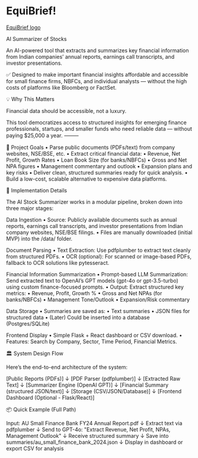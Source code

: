 # EquiBrief!
[EquiBrief logo](https://github.com/user-attachments/assets/3c53c24d-ded2-46bc-b4b4-8dbe27d528be)

AI Summarizer of Stocks

An AI-powered tool that extracts and summarizes key financial information from Indian companies’ annual reports, earnings call transcripts, and investor presentations.

✅ Designed to make important financial insights affordable and accessible for small finance firms, NBFCs, and individual analysts — without the high costs of platforms like Bloomberg or FactSet.

💡 Why This Matters

Financial data should be accessible, not a luxury.

This tool democratizes access to structured insights for emerging finance professionals, startups, and smaller funds who need reliable data — without paying $25,000 a year. ⸻

🚀 Project Goals • Parse public documents (PDFs/text) from company websites, NSE/BSE, etc. • Extract critical financial data: • Revenue, Net Profit, Growth Rates • Loan Book Size (for banks/NBFCs) • Gross and Net NPA figures • Management commentary and outlook • Expansion plans and key risks • Deliver clean, structured summaries ready for quick analysis. • Build a low-cost, scalable alternative to expensive data platforms.

🧩 Implementation Details

The AI Stock Summarizer works in a modular pipeline, broken down into three major stages:

Data Ingestion • Source: Publicly available documents such as annual reports, earnings call transcripts, and investor presentations from Indian company websites, NSE/BSE filings. • Files are manually downloaded (initial MVP) into the /data/ folder.

Document Parsing • Text Extraction: Use pdfplumber to extract text cleanly from structured PDFs. • OCR (optional): For scanned or image-based PDFs, fallback to OCR solutions like pytesseract.

Financial Information Summarization • Prompt-based LLM Summarization: Send extracted text to OpenAI’s GPT models (gpt-4o or gpt-3.5-turbo) using custom finance-focused prompts. • Output: Extract structured key metrics: • Revenue, Profit, Growth % • Gross and Net NPAs (for banks/NBFCs) • Management Tone/Outlook • Expansion/Risk commentary

Data Storage • Summaries are saved as: • Text summaries • JSON files for structured data • (Later) Could be inserted into a database (Postgres/SQLite)

Frontend Display • Simple Flask + React dashboard or CSV download. • Features: Search by Company, Sector, Time Period, Financial Metrics.

🏛️ System Design Flow

Here’s the end-to-end architecture of the system:

[Public Reports (PDFs)] ↓ [PDF Parser (pdfplumber)] ↓ [Extracted Raw Text] ↓ [Summarizer Engine (OpenAI GPT)] ↓ [Financial Summary (structured JSON/text)] ↓ [Storage (CSV/JSON/Database)] ↓ [Frontend Dashboard (Optional - Flask/React)]

📦 Quick Example (Full Path)

Input: AU Small Finance Bank FY24 Annual Report.pdf ↓ Extract text via pdfplumber ↓ Send to GPT-4o: "Extract Revenue, Net Profit, NPAs, Management Outlook" ↓ Receive structured summary ↓ Save into summaries/au_small_finance_bank_2024.json ↓ Display in dashboard or export CSV for analysis
